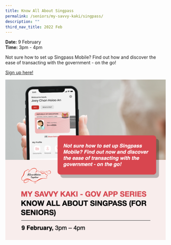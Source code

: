```yaml
---
title: Know All About Singpass
permalink: /seniors/my-savvy-kaki/singpass/
description: ""
third_nav_title: 2022 Feb
---
```



**Date:** 9 February
<br> **Time:** 3pm - 4pm

Not sure how to set up Singpass Mobile? Find out how and discover the ease of transacting with the government - on the go! 

[Sign up here! ](https://zoom.us/webinar/register/1116418394710/WN_0G0pBXZ1SxCN36MQc_Rp0Q)

![Singpass workshop for seniors](/images/9-feb-seniors.png)
